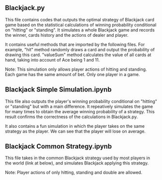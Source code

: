 ## Blackjack.py 

This file contains codes that outputs the optimal strategy of Blackjack card game based on the statistical calculations of winning probability conditional on "hitting" or "standing". It simulates a whole Blackjack game and records the winner, cards history and the actions of dealer and player.

It contains useful methods that are imported by the following files. For example, "hit" method randomly draws a card and output the probability of drawing this card. "valueSum" method calculates the value of all cards at hand, taking into account of Ace being 1 and 11.

Note: This simulation only allows player actions of hitting and standing. Each game has the same amount of bet. Only one player in a game.

## Blackjack Simple Simulation.ipynb

This file also outputs the player's winning probability conditional on "hitting" or "standing" but with a main difference. It repeatively simulates the game for many times to obtain the average winning probability of a strategy. This result confirms the correctness of the calculations in Blackjack.py.

It also contains a fun simulation in which the player takes on the same strategy as the player. We can see that the player will lose on average.

## Blackjack Common Strategy.ipynb

This file takes in the common Blackjack strategy used by most players in the world (link at below), and simulates Blackjack applying this strategy.

Note: Player actions of only hitting, standing and double are allowed.

